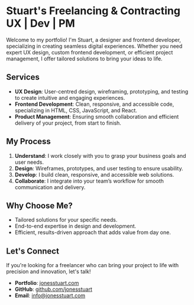# Stuart's Freelancing & Contracting UX | Dev | PM

Welcome to my portfolio! I'm Stuart, a designer and frontend developer, specializing in creating seamless digital experiences. Whether you need expert UX design, custom frontend development, or efficient project management, I offer tailored solutions to bring your ideas to life.

## Services

- **UX Design**: User-centred design, wireframing, prototyping, and testing to create intuitive and engaging experiences.
- **Frontend Development**: Clean, responsive, and accessible code, specializing in HTML, CSS, JavaScript, and React.
- **Product Management**: Ensuring smooth collaboration and efficient delivery of your project, from start to finish.

## My Process

1. **Understand**: I work closely with you to grasp your business goals and user needs.
2. **Design**: Wireframes, prototypes, and user testing to ensure usability.
3. **Develop**: I build clean, responsive, and accessible web solutions.
4. **Collaborate**: I integrate into your team’s workflow for smooth communication and delivery.

## Why Choose Me?

- Tailored solutions for your specific needs.
- End-to-end expertise in design and development.
- Efficient, results-driven approach that adds value from day one.

## Let's Connect

If you're looking for a freelancer who can bring your project to life with precision and innovation, let's talk!

- **Portfolio**: [jonesstuart.com](https://jonesstuart.com)
- **GitHub**: [github.com/jonesstuart](https://github.com/jonesstuart)
- **Email**: info@jonesstuart.com
